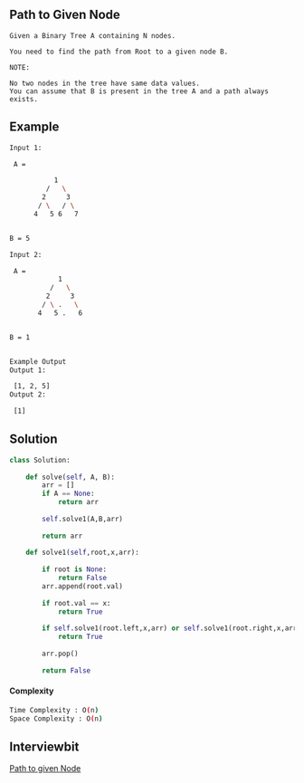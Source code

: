 ## Path to Given Node
```
Given a Binary Tree A containing N nodes.

You need to find the path from Root to a given node B.

NOTE:

No two nodes in the tree have same data values.
You can assume that B is present in the tree A and a path always exists.
```



## Example 
```bash
Input 1:

 A =

           1
         /   \
        2     3
       / \   / \
      4   5 6   7 


B = 5

Input 2:

 A = 
            1
          /   \
         2     3
        / \ .   \
       4   5 .   6


B = 1


Example Output
Output 1:

 [1, 2, 5]
Output 2:

 [1]
```
## Solution 

```python
class Solution:
    
    def solve(self, A, B):
        arr = []
        if A == None:
            return arr
            
        self.solve1(A,B,arr)
        
        return arr
        
    def solve1(self,root,x,arr):
        
        if root is None:
            return False
        arr.append(root.val)
        
        if root.val == x:
            return True
            
        if self.solve1(root.left,x,arr) or self.solve1(root.right,x,arr):
            return True
        
        arr.pop()
        
        return False
```
#### Complexity
```bash
Time Complexity : O(n)
Space Complexity : O(n)

```

## Interviewbit
[Path to given Node](https://www.interviewbit.com/problems/path-to-given-node/)
